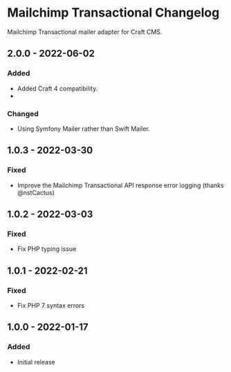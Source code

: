 # Mailchimp Transactional Changelog

Mailchimp Transactional mailer adapter for Craft CMS.

## 2.0.0 - 2022-06-02
### Added
- Added Craft 4 compatibility.
- 
### Changed
- Using Symfony Mailer rather than Swift Mailer.

## 1.0.3 - 2022-03-30
### Fixed
- Improve the Mailchimp Transactional API response error logging (thanks @nstCactus)

## 1.0.2 - 2022-03-03
### Fixed
- Fix PHP typing issue

## 1.0.1 - 2022-02-21
### Fixed
- Fix PHP 7 syntax errors

## 1.0.0 - 2022-01-17
### Added
- Initial release
